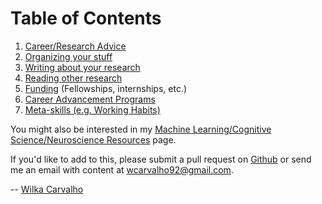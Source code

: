 # Table of Contents

  1. [Career/Research Advice](/Phd-Resources/advice)
  1. [Organizing your stuff](/Phd-Resources/organization)
  1. [Writing about your research](/Phd-Resources/writing)
  2. [Reading other research](/Phd-Resources/reading)
  3. [Funding](/Phd-Resources/funding) (Fellowships, internships, etc.)
  1. [Career Advancement Programs](/Phd-Resources/programs)
  6. [Meta-skills (e.g. Working Habits)](/Phd-Resources/meta_skills)

You might also be interested in my [Machine Learning/Cognitive Science/Neuroscience Resources](https://wcarvalho.github.io/ML-Brain-Resources/) page.

If you'd like to add to this, please submit a pull request on [Github](https://github.com/wcarvalho/Phd-Resources) or send me an email with content at wcarvalho92@gmail.com.

-- [Wilka Carvalho](https://wcarvalho.github.io/)